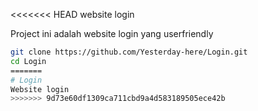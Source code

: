 <<<<<<< HEAD
website login

Project ini adalah website login yang userfriendly

```bash
git clone https://github.com/Yesterday-here/Login.git
cd Login
=======
# Login
Website login 
>>>>>>> 9d73e60df1309ca711cbd9a4d583189505ece42b
